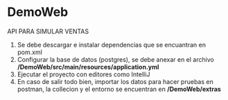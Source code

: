 # DemoWeb
API PARA SIMULAR VENTAS

1) Se debe descargar e instalar dependencias que se encuantran en pom.xml
2) Configurar la base de datos (postgres), se debe anexar en el archivo **/DemoWeb/src/main/resources/application.yml**
3) Ejecutar el proyecto con editores como IntelliJ 
4) En caso de salir todo bien, importar los datos para hacer pruebas en postman, la collecion y el entorno se encuentran en  **/DemoWeb/extras**
